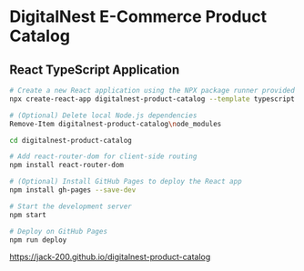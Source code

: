 # DigitalNest E-Commerce Product Catalog

## React TypeScript Application

```bash
# Create a new React application using the NPX package runner provided by Node.js
npx create-react-app digitalnest-product-catalog --template typescript

# (Optional) Delete local Node.js dependencies
Remove-Item digitalnest-product-catalog\node_modules

cd digitalnest-product-catalog

# Add react-router-dom for client-side routing
npm install react-router-dom

# (Optional) Install GitHub Pages to deploy the React app
npm install gh-pages --save-dev

# Start the development server
npm start

# Deploy on GitHub Pages
npm run deploy
```

https://jack-200.github.io/digitalnest-product-catalog
